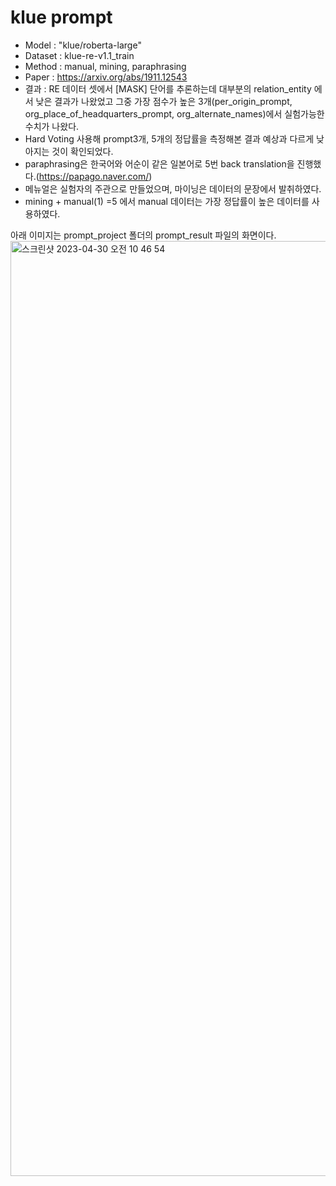 # klue prompt
- Model : "klue/roberta-large"
- Dataset : klue-re-v1.1_train  
- Method : manual, mining, paraphrasing
- Paper : https://arxiv.org/abs/1911.12543
- 결과 : RE 데이터 셋에서 [MASK] 단어를 추론하는데 대부분의 relation_entity 에서 낮은 결과가 나왔었고 그중 가장 점수가 높은 3개(per_origin_prompt, org_place_of_headquarters_prompt, org_alternate_names)에서 실험가능한 수치가 나왔다.
- Hard Voting 사용해 prompt3개, 5개의 정답률을 측정해본 결과 예상과 다르게 낮아지는 것이 확인되었다. 
- paraphrasing은 한국어와 어순이 같은 일본어로 5번 back translation을 진행했다.(https://papago.naver.com/)
- 메뉴얼은 실험자의 주관으로 만들었으며, 마이닝은 데이터의 문장에서 발취하였다.
- mining + manual(1) =5 에서 manual 데이터는 가장 정답률이 높은 데이터를 사용하였다.

아래 이미지는 prompt_project 폴더의 prompt_result 파일의 화면이다.
<img width="1496" alt="스크린샷 2023-04-30 오전 10 46 54" src="https://user-images.githubusercontent.com/113816871/235331922-749da927-d128-43c7-b0df-aa65db45b304.png">
